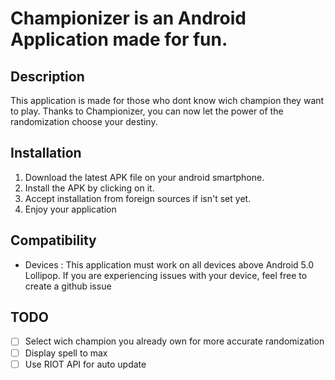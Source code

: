 # Championizer is an Android Application made for fun.

## Description

This application is made for those who dont know wich champion they want to play. Thanks to Championizer, you can now let the power of the randomization choose your destiny.

## Installation
1. Download the latest APK file on your android smartphone.
2. Install the APK by clicking on it.
3. Accept installation from foreign sources if isn't set yet.
4. Enjoy your application

## Compatibility
- Devices : This application must work on all devices above Android 5.0 Lollipop. If you are experiencing issues with your device, feel free to create a github issue

## TODO
- [ ] Select wich champion you already own for more accurate randomization
- [ ] Display spell to max
- [ ] Use RIOT API for auto update
